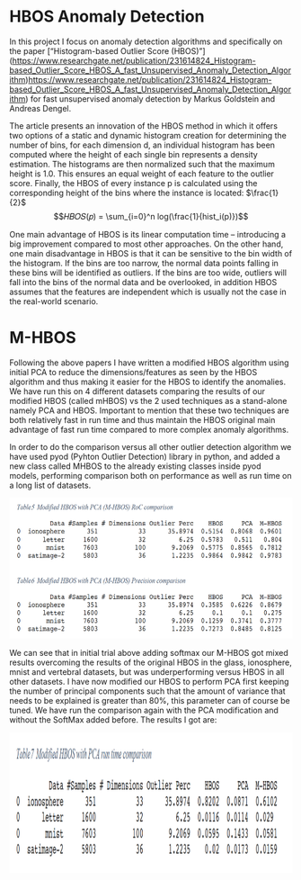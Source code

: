 # HBOS Anomaly Detection
In this project I focus on anomaly detection algorithms and specifically on the paper
[“Histogram-based Outlier Score (HBOS)”] (https://www.researchgate.net/publication/231614824_Histogram-based_Outlier_Score_HBOS_A_fast_Unsupervised_Anomaly_Detection_Algorithm)https://www.researchgate.net/publication/231614824_Histogram-based_Outlier_Score_HBOS_A_fast_Unsupervised_Anomaly_Detection_Algorithm) for fast unsupervised anomaly detection by
Markus Goldstein and Andreas Dengel.

The article presents an innovation of the HBOS method in which it offers two options of a static
and dynamic histogram creation for determining the number of bins, for each dimension d, an
individual histogram has been computed where the height of each single bin represents a
density estimation. The histograms are then normalized such that the maximum height is 1.0.
This ensures an equal weight of each feature to the outlier score. Finally, the HBOS of every
instance p is calculated using the corresponding height of the bins where the instance is
located:
$\frac{1}{2}$
$$𝐻𝐵𝑂𝑆(𝑝) = \sum_{i=0}^n log(\frac{1}{hist_i(p)})$$


One main advantage of HBOS is its linear computation time – introducing a big improvement
compared to most other approaches. On the other hand, one main disadvantage in HBOS is
that it can be sensitive to the bin width of the histogram. If the bins are too narrow, the normal
data points falling in these bins will be identified as outliers. If the bins are too wide, outliers will
fall into the bins of the normal data and be overlooked, in addition HBOS assumes that the
features are independent which is usually not the case in the real-world scenario.

# M-HBOS
Following the above papers I have written a modified HBOS algorithm using initial PCA to
reduce the dimensions/features as seen by the HBOS algorithm and thus making it easier for
the HBOS to identify the anomalies. We have run this on 4 different datasets comparing the
results of our modified HBOS (called mHBOS) vs the 2 used techniques as a stand-alone
namely PCA and HBOS. Important to mention that these two techniques are both relatively
fast in run time and thus maintain the HBOS original main advantage of fast run time
compared to more complex anomaly algorithms.

In order to do the comparison versus all other outlier detection algorithm we have used pyod
(Pyhton Outlier Detection) library in python, and added a new class called MHBOS to the
already existing classes inside pyod models, performing comparison both on performance as
well as run time on a long list of datasets.
<p align="center">
  <img height="250" src="./figures/results.PNG">
</p>

We can see that in initial trial above adding softmax our M-HBOS got mixed results overcoming
the results of the original HBOS in the glass, ionosphere, mnist and vertebral datasets, but was
underperforming versus HBOS in all other datasets.
I have now modified our HBOS to perform PCA first keeping the number of principal
components such that the amount of variance that needs to be explained is greater than 80%,
this parameter can of course be tuned. We have run the comparison again with the PCA
modification and without the SoftMax added before. The results I got are:
<p align="center">
  <img height="250" src="./figures/time_compression.PNG">
</p>

